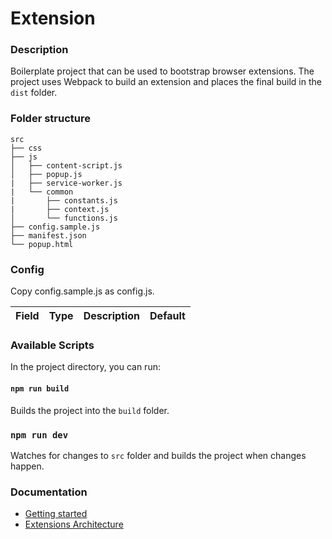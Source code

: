 # Extension

### Description

Boilerplate project that can be used to bootstrap browser extensions.  The project uses Webpack to build an extension and places the final build in the `dist` folder.  

### Folder structure
```
src
├── css
├── js
│   ├── content-script.js
│   ├── popup.js
|   ├── service-worker.js
|   └── common
|       ├── constants.js
|       ├── context.js
│       └── functions.js
├── config.sample.js
├── manifest.json
└── popup.html
```

### Config

Copy config.sample.js as config.js.

| Field | Type | Description | Default |
| ----- | ---- | ----------- | ------- |

### Available Scripts

In the project directory, you can run:

#### `npm run build`

Builds the project into the `build` folder.

### `npm run dev`

Watches for changes to `src` folder and builds the project when changes happen.

### Documentation

- [Getting started](https://developer.chrome.com/docs/extensions/mv3/getstarted/)
- [Extensions Architecture](https://developer.chrome.com/docs/extensions/mv3/architecture-overview/)
